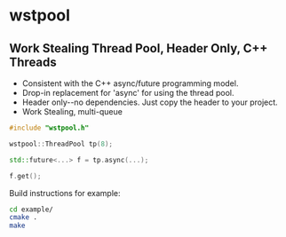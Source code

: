 # wstpool
## Work Stealing Thread Pool, Header Only, C++ Threads

* Consistent with the C++ async/future programming model.
* Drop-in replacement for 'async' for using the thread pool.
* Header only--no dependencies. Just copy the header to your project.
* Work Stealing, multi-queue

```c++
#include "wstpool.h"

wstpool::ThreadPool tp(8);

std::future<...> f = tp.async(...);

f.get();
```
Build instructions for example:
```bash
cd example/
cmake .
make
